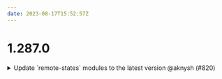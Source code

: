 ```yaml
---
date: 2023-08-17T15:52:57Z
---
```


# 1.287.0

<details>
  <summary>Update `remote-states` modules to the latest version @aknysh (#820)</summary>

### what
* Update `remote-states` modules to the latest version

### why
* `remote-state` version `1.5.0` uses the latest version of `terraform-provider-utils` which uses the latest version of Atmos with many new features and improvements



</details>